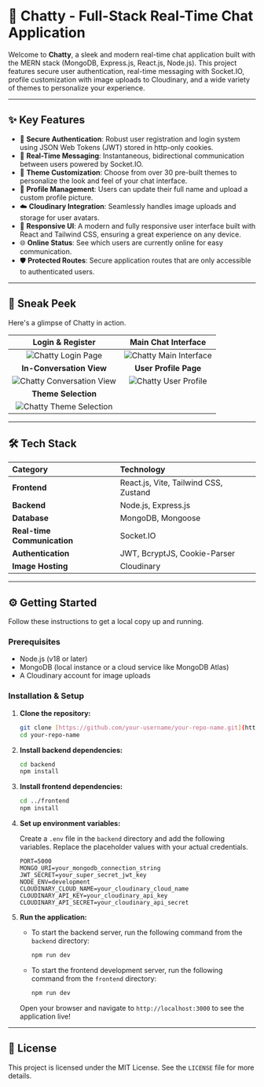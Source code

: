 # 💬 Chatty - Full-Stack Real-Time Chat Application

Welcome to **Chatty**, a sleek and modern real-time chat application built with the MERN stack (MongoDB, Express.js, React.js, Node.js). This project features secure user authentication, real-time messaging with Socket.IO, profile customization with image uploads to Cloudinary, and a wide variety of themes to personalize your experience.

---

## ✨ Key Features

-   🔐 **Secure Authentication**: Robust user registration and login system using JSON Web Tokens (JWT) stored in http-only cookies.
-   💬 **Real-Time Messaging**: Instantaneous, bidirectional communication between users powered by Socket.IO.
-   🎨 **Theme Customization**: Choose from over 30 pre-built themes to personalize the look and feel of your chat interface.
-   👤 **Profile Management**: Users can update their full name and upload a custom profile picture.
-   ☁️ **Cloudinary Integration**: Seamlessly handles image uploads and storage for user avatars.
-   📱 **Responsive UI**: A modern and fully responsive user interface built with React and Tailwind CSS, ensuring a great experience on any device.
-   🌐 **Online Status**: See which users are currently online for easy communication.
-   🛡️ **Protected Routes**: Secure application routes that are only accessible to authenticated users.

---

## 🚀 Sneak Peek

Here's a glimpse of Chatty in action.

| Login & Register | Main Chat Interface |
| :----------------: | :-------------------: |
| ![Chatty Login Page](http://googleusercontent.com/file_content/1) | ![Chatty Main Interface](http://googleusercontent.com/file_content/2) |
| **In-Conversation View** | **User Profile Page** |
| ![Chatty Conversation View](http://googleusercontent.com/file_content/4) | ![Chatty User Profile](http://googleusercontent.com/file_content/0) |
| **Theme Selection** | |
| ![Chatty Theme Selection](http://googleusercontent.com/file_content/3) | |

---

## 🛠️ Tech Stack

| Category | Technology |
| :--- | :--- |
| **Frontend** | React.js, Vite, Tailwind CSS, Zustand |
| **Backend** | Node.js, Express.js |
| **Database** | MongoDB, Mongoose |
| **Real-time Communication**| Socket.IO |
| **Authentication** | JWT, BcryptJS, Cookie-Parser |
| **Image Hosting** | Cloudinary |

---

## ⚙️ Getting Started

Follow these instructions to get a local copy up and running.

### Prerequisites

-   Node.js (v18 or later)
-   MongoDB (local instance or a cloud service like MongoDB Atlas)
-   A Cloudinary account for image uploads

### Installation & Setup

1.  **Clone the repository:**
    ```sh
    git clone [https://github.com/your-username/your-repo-name.git](https://github.com/your-username/your-repo-name.git)
    cd your-repo-name
    ```

2.  **Install backend dependencies:**
    ```sh
    cd backend
    npm install
    ```

3.  **Install frontend dependencies:**
    ```sh
    cd ../frontend
    npm install
    ```

4.  **Set up environment variables:**

    Create a `.env` file in the `backend` directory and add the following variables. Replace the placeholder values with your actual credentials.
    ```env
    PORT=5000
    MONGO_URI=your_mongodb_connection_string
    JWT_SECRET=your_super_secret_jwt_key
    NODE_ENV=development
    CLOUDINARY_CLOUD_NAME=your_cloudinary_cloud_name
    CLOUDINARY_API_KEY=your_cloudinary_api_key
    CLOUDINARY_API_SECRET=your_cloudinary_api_secret
    ```

5.  **Run the application:**

    -   To start the backend server, run the following command from the `backend` directory:
        ```sh
        npm run dev
        ```
    -   To start the frontend development server, run the following command from the `frontend` directory:
        ```sh
        npm run dev
        ```

    Open your browser and navigate to `http://localhost:3000` to see the application live!

---

## 📜 License

This project is licensed under the MIT License. See the `LICENSE` file for more details.
